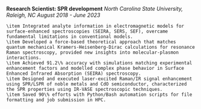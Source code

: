 **Research Scientist: SPR development**
*North Carolina State University, Raleigh, NC*
*August 2018 - June 2023*

    \item Integrated analyte information in electromagnetic models for surface-enhanced spectroscopies (SEIRA, SERS, SEF), overcame fundamental limitations in conventional models.
    \item Developed a force-based theoretical approach that matches quantum mechanical Kramers-Heisenberg-Dirac calculations for resonance Raman spectroscopy, provided new insights into molecular-plasmon interactions.
    \item Achieved 91.2\% accuracy with simulations matching experimental enhancement factors and modelled complex phase behavior in Surface Enhanced Infrared Absorption (SEIRA) spectroscopy.
    \item Designed and executed laser-excited Raman/IR signal enhancement using SPR/LSPR of noble metals and CdO semiconductor, characterized the SPR properties using IR-VASE spectroscopic techniques.
    \item Saved 90\% efforts with Python/Bash automation scripts for file formatting and job submission in HPC.

